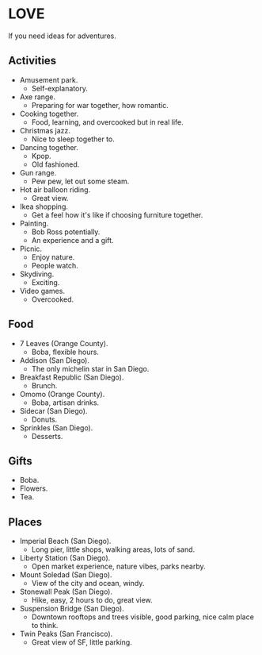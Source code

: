 # LOVE

If you need ideas for adventures.

## Activities

- Amusement park.
  - Self-explanatory.
- Axe range.
  - Preparing for war together, how romantic.
- Cooking together.
  - Food, learning, and overcooked but in real life.
- Christmas jazz.
  - Nice to sleep together to.
- Dancing together.
  - Kpop.
  - Old fashioned.
- Gun range.
  - Pew pew, let out some steam.
- Hot air balloon riding.
  - Great view.
- Ikea shopping.
  - Get a feel how it's like if choosing furniture together.
- Painting.
  - Bob Ross potentially.
  - An experience and a gift.
- Picnic.
  - Enjoy nature.
  - People watch.
- Skydiving.
  - Exciting.
- Video games.
  - Overcooked.

## Food

- 7 Leaves (Orange County).
  - Boba, flexible hours.
- Addison (San Diego).
  - The only michelin star in San Diego.
- Breakfast Republic (San Diego).
  - Brunch.
- Omomo (Orange County).
  - Boba, artisan drinks.
- Sidecar (San Diego).
  - Donuts.
- Sprinkles (San Diego).
  - Desserts.

## Gifts

- Boba.
- Flowers.
- Tea.

## Places

- Imperial Beach (San Diego).
  - Long pier, little shops, walking areas, lots of sand.
- Liberty Station (San Diego).
  - Open market experience, nature vibes, parks nearby.
- Mount Soledad (San Diego).
  - View of the city and ocean, windy.
- Stonewall Peak (San Diego).
  - Hike, easy, 2 hours to do, great view.
- Suspension Bridge (San Diego).
  - Downtown rooftops and trees visible, good parking, nice calm place to think.
- Twin Peaks (San Francisco).
  - Great view of SF, little parking.
